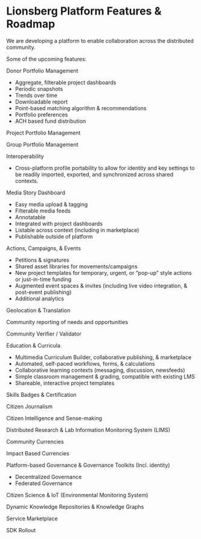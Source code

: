# Lionsberg Platform Features & Roadmap

We are developing a platform to enable collaboration across the distributed community. 

Some of the upcoming features: 

Donor Portfolio Management 

-   Aggregate, filterable project dashboards
-   Periodic snapshots
-   Trends over time
-   Downloadable report
-   Point-based matching algorithm & recommendations
-   Portfolio preferences 
-   ACH based fund distribution

Project Portfolio Management 

Group Portfolio Management 

Interoperability 
- Cross-platform profile portability to allow for identity and key settings to be readily imported, exported, and synchronized across shared contexts.

Media Story Dashboard 

-   Easy media upload & tagging
-   Filterable media feeds
-   Annotatable 
-   Integrated with project dashboards 
-   Listable across context (including in marketplace) 
-   Publishable outside of platform

Actions, Campaigns, & Events

-   Petitions & signatures 
-   Shared asset libraries for movements/campaigns 
-   New project templates for temporary, urgent, or “pop-up” style actions or just-in-time funding  
-   Augmented event spaces & invites (including live video integration, & post-event publishing)
-   Additional analytics

Geolocation & Translation

Community reporting of needs and opportunities 

Community Verifier / Validator

Education & Curricula

-   Multimedia Curriculum Builder, collaborative publishing, & marketplace
-   Automated, self-paced workflows, forms, & calculations
-   Collaborative learning contexts (messaging, discussion, newsfeeds) 
-   Simple classroom management & grading, compatible with existing LMS
-   Shareable, interactive project templates

Skills Badges & Certification

Citizen Journalism 

Citizen Intelligence and Sense-making 

Distributed Research & Lab Information Monitoring System (LIMS)

Community Currencies 

Impact Based Currencies

Platform-based Governance & Governance Toolkits (Incl. identity)

- Decentralized Governance 
- Federated Governance

Citizen Science & IoT (Environmental Monitoring System)

Dynamic Knowledge Repositories & Knowledge Graphs 

Service Marketplace 

SDK Rollout 